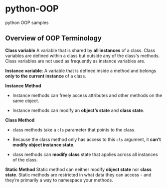 # python-OOP
python OOP samples


## Overview of OOP Terminology

**Class variable**
A variable that is shared by **all instances** of a class. Class variables are defined within a class but outside any of the class's methods. Class variables are not used as frequently as instance variables are.

**Instance variable**:
 A variable that is defined inside a method and belongs **only to the current instance** of a class.

**Instance Method**

- Instance methods can freely access attributes and other methods on the same object. 

- Instance methods can modify an **object’s state** and **class state**.

**Class Method**

- class methods take a `cls` parameter that points to the class. 

- Because the class method only has access to this `cls` argument, it **can’t modify object instance state**.  

- class methods can **modify class** state that applies across all instances of the class.

**Static Method**
Static method can neither modify **object state** nor **class state**. Static methods are restricted in what data they can access - and they’re primarily a way to namespace your methods.
